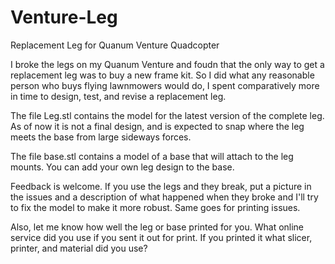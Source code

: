 # Venture-Leg
Replacement Leg for Quanum Venture Quadcopter

I broke the legs on my Quanum Venture and foudn that the only way to get a replacement leg was to buy a new frame kit. So I did what any reasonable person who buys flying lawnmowers would do, I spent comparatively more in time to design, test, and revise a replacement leg.

The file Leg.stl contains the model for the latest version of the complete leg. As of now it is not a final design, and is expected to snap where the leg meets the base from large sideways forces.

The file base.stl contains a model of a base that will attach to the leg mounts. You can add your own leg design to the base.


Feedback is welcome.  If you use the legs and they break, put a picture in the issues and a description of what happened when they broke and I'll try to fix the model to make it more robust. Same goes for printing issues.

Also, let me know how well the leg or base printed for you. What online service did you use if you sent it out for print. If you printed it what slicer, printer, and material did you use?  
